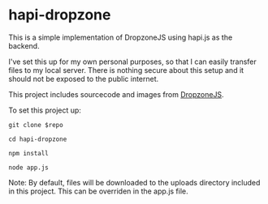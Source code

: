 hapi-dropzone
=============

This is a simple implementation of DropzoneJS using hapi.js as the backend.

I've set this up for my own personal purposes, so that I can easily transfer files to my local server. There is nothing secure about this setup and it should not be exposed to the public internet.

This project includes sourcecode and images from [DropzoneJS](http://www.dropzonejs.com/).

To set this project up:

`git clone $repo`

`cd hapi-dropzone`

`npm install`

`node app.js`

Note: By default, files will be downloaded to the uploads directory included in this project. This can be overriden in the app.js file.
